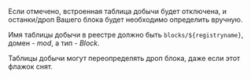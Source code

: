 Если отмечено, встроенная таблица добычи будет отключена, и останки/дроп Вашего блока будет необходимо определить вручную.

Имя таблицы добычи в реестре должно быть `blocks/${registryname}`, домен - _mod_, а тип - _Block_.

Таблицы добычи могут переопределять дроп блока, даже если этот флажок снят.